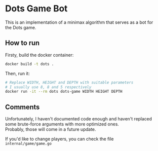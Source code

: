 # Dots Game Bot

This is an implementation of a minimax algorithm that
serves as a bot for the Dots game.

## How to run

Firsty, build the docker container:

```sh
docker build -t dots .
```

Then, run it:

```sh
# Replace WIDTH, HEIGHT and DEPTH with suitable parameters
# I usually use 8, 8 and 5 respectively
docker run -it --rm dots dots-game WIDTH HEIGHT DEPTH
```

## Comments

Unfortunately, I haven't documented code enough and haven't
replaced some brute-force arguments with more optimized ones.  
Probably, those will come in a future update.

If you'd like to change players, you can check the file 
`internal/game/game.go`
